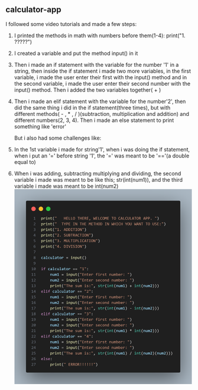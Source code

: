 ## calculator-app 
I followed some video tutorials and made a few steps:
1. I printed the methods in math with numbers before them(1-4): print("1. ?????")
2. I created a variable and put the method input() in it
3. Then i made an if statement with the variable for the number '1' in a string, then inside the if statement i made two more variables, in the first variable, i made the user enter their first with the input() method and in the second variable, i made the user enter their second number with the input() method. Then i added the two variables together( + ) 
4. Then i made an elif statement with the variable for the  number'2', then did the same thing i did in the if statement(three times), but with different methods( - , * , / )(subtraction, multiplication and addition) and different numbers(2, 3, 4).
Then i made an else statement to print something like 'error'

   
   But i also had some challenges like:
1. In the 1st variable i made for string'1', when i was doing the if statement, when i put an '=' before string '1', the '=' was meant to be '=='(a double equal to)
2. When i was adding, subtracting multiplying and dividing, the second variable i made was meant to be like  this; str(int(num1)),      and the third variable i made was meant to be int(num2)
![alt text](image.png)
